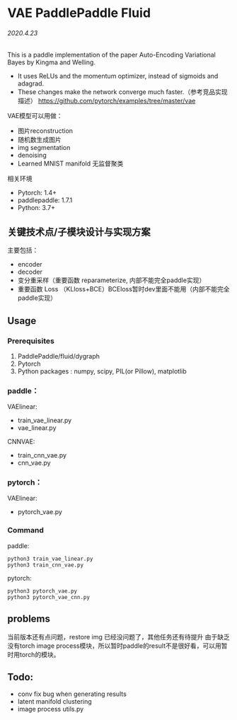 # VAE PaddlePaddle Fluid 

###### 2020.4.23

This is a paddle implementation of the paper Auto-Encoding Variational Bayes by Kingma and Welling.
 - It uses ReLUs and the momentum optimizer, instead of sigmoids and adagrad. 
 - These changes make the network converge much faster.（参考竞品实现描述）
https://github.com/pytorch/examples/tree/master/vae

VAE模型可以用做：

 - 图片reconstruction 
 - 随机数生成图片 
 - img segmentation
 - denoising
 - Learned MNIST manifold 无监督聚类
 
相关环境

- Pytorch: 1.4+
- paddlepaddle: 1.7.1
- Python: 3.7+
 
  
 ## 关键技术点/子模块设计与实现方案

主要包括：

 - encoder 
 - decoder
 - 变分重采样（重要函数 reparameterize, 内部不能完全paddle实现）
 - 重要函数 Loss （KLloss+BCE）BCEloss暂时dev里面不能用（内部不能完全paddle实现）
 
 ## Usage
### Prerequisites
1. PaddlePaddle/fluid/dygraph
2. Pytorch
2. Python packages : numpy, scipy, PIL(or Pillow), matplotlib


### paddle：
VAElinear:
 
 - train_vae_linear.py 
 - vae_linear.py
 

CNNVAE:

 - train_cnn_vae.py
 - cnn_vae.py

### pytorch：
VAElinear:

- pytorch_vae.py


### Command
paddle: 
```
python3 train_vae_linear.py
python3 train_cnn_vae.py
```
pytorch: 
```
python3 pytorch_vae.py
python3 pytorch_vae_cnn.py
```
## problems
当前版本还有点问题，restore img 已经没问题了，其他任务还有待提升
由于缺乏没有torch image process模块，所以暂时paddle的result不是很好看，可以用暂时用torch的模块。
## Todo:
- conv fix bug when generating results 
- latent manifold clustering
- image process utils.py 
